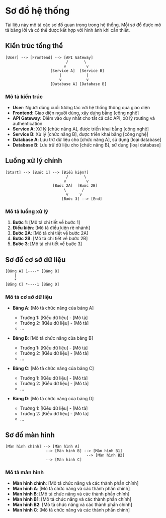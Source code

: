 # Sơ đồ hệ thống

Tài liệu này mô tả các sơ đồ quan trọng trong hệ thống. Mỗi sơ đồ được mô tả bằng lời và có thể được kết hợp với hình ảnh khi cần thiết.

## Kiến trúc tổng thể

```
[User] --> [Frontend] --> [API Gateway]
                           /       \
                          v         v
                    [Service A]  [Service B]
                        |           |
                        v           v
                    [Database A] [Database B]
```

### Mô tả kiến trúc

- **User**: Người dùng cuối tương tác với hệ thống thông qua giao diện
- **Frontend**: Giao diện người dùng, xây dựng bằng [công nghệ]
- **API Gateway**: Điểm vào duy nhất cho tất cả các API, xử lý routing và authentication
- **Service A**: Xử lý [chức năng A], được triển khai bằng [công nghệ]
- **Service B**: Xử lý [chức năng B], được triển khai bằng [công nghệ]
- **Database A**: Lưu trữ dữ liệu cho [chức năng A], sử dụng [loại database]
- **Database B**: Lưu trữ dữ liệu cho [chức năng B], sử dụng [loại database]

## Luồng xử lý chính

```
[Start] --> [Bước 1] --> [Điều kiện?]
                           /       \
                          v         v
                     [Bước 2A]  [Bước 2B]
                          \       /
                           v     v
                         [Bước 3] --> [End]
```

### Mô tả luồng xử lý

1. **Bước 1**: [Mô tả chi tiết về bước 1]
2. **Điều kiện**: [Mô tả điều kiện rẽ nhánh]
3. **Bước 2A**: [Mô tả chi tiết về bước 2A]
4. **Bước 2B**: [Mô tả chi tiết về bước 2B]
5. **Bước 3**: [Mô tả chi tiết về bước 3]

## Sơ đồ cơ sở dữ liệu

```
[Bảng A] 1----* [Bảng B]
    |
    *
[Bảng C] *----1 [Bảng D]
```

### Mô tả cơ sở dữ liệu

- **Bảng A**: [Mô tả chức năng của bảng A]

  - Trường 1: [Kiểu dữ liệu] - [Mô tả]
  - Trường 2: [Kiểu dữ liệu] - [Mô tả]
  - ...

- **Bảng B**: [Mô tả chức năng của bảng B]

  - Trường 1: [Kiểu dữ liệu] - [Mô tả]
  - Trường 2: [Kiểu dữ liệu] - [Mô tả]
  - ...

- **Bảng C**: [Mô tả chức năng của bảng C]

  - Trường 1: [Kiểu dữ liệu] - [Mô tả]
  - Trường 2: [Kiểu dữ liệu] - [Mô tả]
  - ...

- **Bảng D**: [Mô tả chức năng của bảng D]
  - Trường 1: [Kiểu dữ liệu] - [Mô tả]
  - Trường 2: [Kiểu dữ liệu] - [Mô tả]
  - ...

## Sơ đồ màn hình

```
[Màn hình chính] --> [Màn hình A]
                  --> [Màn hình B] --> [Màn hình B1]
                                    --> [Màn hình B2]
                  --> [Màn hình C]
```

### Mô tả màn hình

- **Màn hình chính**: [Mô tả chức năng và các thành phần chính]
- **Màn hình A**: [Mô tả chức năng và các thành phần chính]
- **Màn hình B**: [Mô tả chức năng và các thành phần chính]
- **Màn hình B1**: [Mô tả chức năng và các thành phần chính]
- **Màn hình B2**: [Mô tả chức năng và các thành phần chính]
- **Màn hình C**: [Mô tả chức năng và các thành phần chính]
